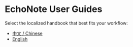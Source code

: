 # EchoNote User Guides

Select the localized handbook that best fits your workflow:

- [中文 / Chinese](USER_GUIDE.zh-CN.md)
- [English](USER_GUIDE.en.md)
